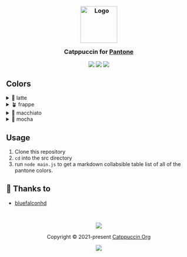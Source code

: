 <h3 align="center">
	<img src="https://raw.githubusercontent.com/catppuccin/catppuccin/main/assets/logos/exports/1544x1544_circle.png" width="100" alt="Logo"/><br/>
	<img src="https://raw.githubusercontent.com/catppuccin/catppuccin/main/assets/misc/transparent.png" height="30" width="0px"/>
	Catppuccin for <a href="https://www.pantone.com/">Pantone</a>
	<img src="https://raw.githubusercontent.com/catppuccin/catppuccin/main/assets/misc/transparent.png" height="30" width="0px"/>
</h3>

<p align="center">
	<a href="https://github.com/bluefalconhd/pantone/stargazers"><img src="https://img.shields.io/github/stars/bluefalconhd/pantone?colorA=363a4f&colorB=b7bdf8&style=for-the-badge"></a>
	<a href="https://github.com/bluefalconhd/pantone/issues"><img src="https://img.shields.io/github/issues/bluefalconhd/pantone?colorA=363a4f&colorB=f5a97f&style=for-the-badge"></a>
	<a href="https://github.com/catppuccin/template/contributors"><img src="https://img.shields.io/github/contributors/catppuccin/template?colorA=363a4f&colorB=a6da95&style=for-the-badge"></a>
</p>



## Colors

<details>
		<summary>🌻 latte</summary>

| Catppuccin Color Name | Pantone Code | Pantone Color Name |
| --------------------- | ------------ | ------------------ |
| rosewater             | `15-1333`    | canyon-sunset      |
| flamingo              | `16-1624`    | lantana            |
| pink                  | `16-3118`    | cyclamen           |
| mauve                 | `18-3633`    | deep-lavender      |
| red                   | `18-1764`    | lollipop           |
| maroon                | `18-1651`    | cayenne            |
| peach                 | `16-1358`    | orange-tiger       |
| yellow                | `15-1045`    | autumn-blaze       |
| green                 | `16-6340`    | classic-green      |
| teal                  | `17-4928`    | lake-blue          |
| sky                   | `16-4134`    | bonnie-blue        |
| sapphire              | `16-4834`    | bluebird           |
| blue                  | `18-4043`    | palace-blue        |
| lavender              | `16-4031`    | cornflower-blue    |
| text                  | `19-3926`    | crown-blue         |
| subtext1              | `18-3817`    | heron              |
| subtext0              | `18-3933`    | blue-granite       |
| overlay2              | `17-3933`    | silver-bullet      |
| overlay1              | `16-3905`    | lilac-gray         |
| overlay0              | `15-3912`    | aleutian           |
| surface2              | `15-3908`    | icelandic-blue     |
| surface1              | `14-4106`    | gray-dawn          |
| surface0              | `13-4105`    | lilac-hint         |
| mantle                | `11-4001`    | brilliant-white    |
| base                  | `11-4800`    | blanc-de-blanc     |
| crust                 | `13-4108`    | nimbus-cloud       |
</details>

<details>
		<summary>🪴 frappe</summary>

| Catppuccin Color Name | Pantone Code | Pantone Color Name |
| --------------------- | ------------ | ------------------ |
| rosewater             | `13-1407`    | creole-pink        |
| flamingo              | `13-2005`    | strawberry-cream   |
| pink                  | `14-2710`    | lilac-sachet       |
| mauve                 | `15-3207`    | mauve-mist         |
| red                   | `16-1626`    | peach-blossom      |
| maroon                | `15-1717`    | pink-icing         |
| peach                 | `14-1139`    | pumpkin            |
| yellow                | `13-0922`    | straw              |
| green                 | `14-0232`    | jade-lime          |
| teal                  | `14-5413`    | holiday            |
| sky                   | `13-4809`    | plume              |
| sapphire              | `14-4318`    | sky-blue           |
| blue                  | `15-3930`    | vista-blue         |
| lavender              | `14-3911`    | purple-heather     |
| text                  | `13-3920`    | halogen-blue       |
| subtext1              | `14-3949`    | xenon-blue         |
| subtext0              | `16-3922`    | brunnera-blue      |
| overlay2              | `16-3930`    | thistle-down       |
| overlay1              | `17-3919`    | purple-impression  |
| overlay0              | `17-3922`    | blue-ice           |
| surface2              | `18-3910`    | folkstone-gray     |
| surface1              | `19-3919`    | nightshadow-blue   |
| surface0              | `19-3930`    | odyssey-gray       |
| base                  | `19-3921`    | black-iris         |
| mantle                | `19-3923`    | navy-blazer        |
| crust                 | `19-3922`    | sky-captain        |

</details>

<details>
    <summary>🌺 macchiato</summary>

| Catppuccin Color Name | Pantone Code | Pantone Color Name |
| --------------------- | ------------ | ------------------ |
| rosewater             | `11-1408`    | rosewater          |
| flamingo              | `13-1520`    | rose-quartz        |
| pink                  | `14-2808`    | sweet-lilac        |
| mauve                 | `15-3207`    | mauve-mist         |
| red                   | `15-1922`    | geranium-pink      |
| maroon                | `15-1717`    | pink-icing         |
| peach                 | `14-1241`    | orange-chiffon     |
| yellow                | `13-0822`    | sunlight           |
| green                 | `13-0220`    | paradise-green     |
| teal                  | `13-5313`    | aruba-blue         |
| sky                   | `13-4720`    | tanager-turquoise  |
| sapphire              | `14-4310`    | blue-topaz         |
| blue                  | `15-3920`    | placid-blue        |
| lavender              | `15-4030`    | chambray-blue      |
| text                  | `13-3920`    | halogen-blue       |
| subtext1              | `14-3949`    | xenon-blue         |
| subtext0              | `16-3922`    | brunnera-blue      |
| overlay2              | `16-3930`    | thistle-down       |
| overlay1              | `17-3933`    | silver-bullet      |
| overlay0              | `18-3933`    | blue-granite       |
| surface2              | `18-3912`    | grisaille          |
| surface1              | `19-3926`    | crown-blue         |
| surface0              | `19-4025`    | mood-indigo        |
| base                  | `19-3831`    | maritime-blue      |
| mantle                | `19-3831`    | maritime-blue      |
| crust                 | `19-3922`    | sky-captain        |

</details>

<details>
    <summary>🌿 mocha</summary>
                
| Catppuccin Color Name | Pantone Code | Pantone Color Name |
| --------------------- | ------------ | ------------------ |
| rosewater             | `11-2409`    | delicacy           |
| flamingo              | `12-1706`    | pink-dogwood       |
| pink                  | `13-2806`    | pink-lady          |
| mauve                 | `15-3207`    | mauve-mist         |
| red                   | `15-2216`    | sachet-pink        |
| maroon                | `15-1816`    | peony              |
| peach                 | `14-1231`    | peach-cobbler      |
| yellow                | `11-0619`    | flan               |
| green                 | `13-0220`    | paradise-green     |
| teal                  | `13-5412`    | beach-glass        |
| sky                   | `13-4720`    | tanager-turquoise  |
| sapphire              | `14-4310`    | blue-topaz         |
| blue                  | `15-3920`    | placid-blue        |
| lavender              | `15-4030`    | chambray-blue      |
| text                  | `13-3920`    | halogen-blue       |
| subtext1              | `14-3949`    | xenon-blue         |
| subtext0              | `15-3908`    | icelandic-blue     |
| overlay2              | `16-3919`    | eventide           |
| overlay1              | `17-3933`    | silver-bullet      |
| overlay0              | `18-3933`    | blue-granite       |
| surface2              | `18-3912`    | grisaille          |
| surface1              | `19-3930`    | odyssey-gray       |
| surface0              | `19-3920`    | peacoat            |
| base                  | `19-3831`    | maritime-blue      |
| mantle                | `19-3924`    | night-sky          |
| crust                 | `?-7547`     | mirage             |

</details>



## Usage

1. Clone this repository
2. `cd` into the src directory
3. run `node main.js` to get a markdown collabsible table list of all of the pantone colors.

## 💖 Thanks to

- [bluefalconhd](https://github.com/bluefalconhd)

&nbsp;

<p align="center">
	<img src="https://raw.githubusercontent.com/catppuccin/catppuccin/main/assets/footers/gray0_ctp_on_line.svg?sanitize=true" />
</p>

<p align="center">
	Copyright &copy; 2021-present <a href="https://github.com/catppuccin" target="_blank">Catppuccin Org</a>
</p>

<p align="center">
	<a href="https://github.com/catppuccin/catppuccin/blob/main/LICENSE"><img src="https://img.shields.io/static/v1.svg?style=for-the-badge&label=License&message=MIT&logoColor=d9e0ee&colorA=363a4f&colorB=b7bdf8"/></a>
</p>
